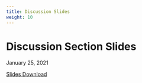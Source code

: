 ```yaml
---
title: Discussion Slides
weight: 10
---
```


# Discussion Section Slides

January 25, 2021

[Slides Download](FirstDiscussionSection.pdf)
